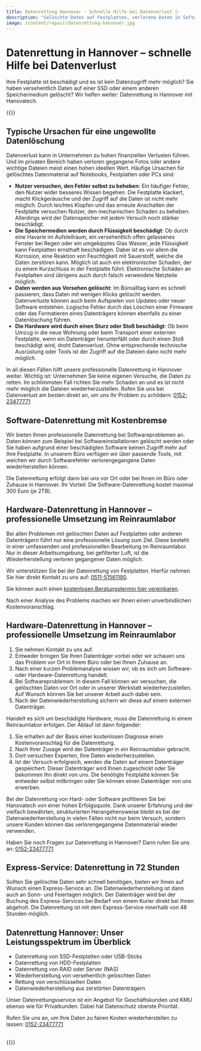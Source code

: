 ```yaml
---
title: Datenrettung Hannover - Schnelle Hilfe bei Datenverlust 🩺
description: "Gelöschte Daten auf Festplatten, verlorene Daten in Software. Wir helfen weiter: Datenrettung in Hannover mit Hanovatech ✆ 0152/23477771"
image: /content/repair/datenrettung-hannover.jpg
---
```


# Datenrettung in Hannover – schnelle Hilfe bei Datenverlust

Ihre Festplatte ist beschädigt und es ist kein Datenzugriff mehr möglich? Sie haben versehentlich Daten auf einer SSD oder einem anderen Speichermedium gelöscht? Wir helfen weiter: Datenrettung in Hannover mit Hanovatech.

{{<callToAction-repair formUrl="/repair/kontakt/datenrettung" appointmentUrl="https://calendly.com/hanovatech/datenrettung-hannover" >}}

## Typische Ursachen für eine ungewollte Datenlöschung
Datenverlust kann in Unternehmen zu hohen finanziellen Verlusten führen. Und im privaten Bereich haben verloren gegangene Fotos oder andere wichtige Dateien meist einen hohen ideellen Wert. Häufige Ursachen für gelöschtes Datenmaterial auf Notebooks, Festplatten oder PCs sind:

- **Nutzer versuchen, den Fehler selbst zu beheben**: Ein häufiger Fehler, den Nutzer wider besseres Wissen begehen. Die Festplatte klackert, macht Klickgeräusche und der Zugriff auf die Daten ist nicht mehr möglich. Durch leichtes Klopfen und das erneute Anschalten der Festplatte versuchen Nutzer, den mechanischen Schaden zu beheben. Allerdings wird der Datenspeicher mit jedem Versuch noch stärker beschädigt.
- **Die Speichermedien werden durch Flüssigkeit beschädigt**: Ob durch eine Havarie im Aufstellraum, ein versehentlich offen gelassenes Fenster bei Regen oder ein umgekipptes Glas Wasser, jede Flüssigkeit kann Festplatten ernsthaft beschädigen. Dabei ist es vor allem die Korrosion, eine Reaktion von Feuchtigkeit mit Sauerstoff, welche die Daten zerstören kann. Möglich ist auch ein elektronischer Schaden, der zu einem Kurzschluss in der Festplatte führt. Elektronische Schäden an Festplatten sind übrigens auch durch falsch verwendete Netzteile möglich.
- **Daten werden aus Versehen gelöscht**: Im Büroalltag kann es schnell passieren, dass Daten mit wenigen Klicks gelöscht werden. Datenverluste können auch beim Aufspielen von Updates oder neuer Software entstehen. Logische Fehler durch das Löschen einer Firmware oder das Formatieren eines Datenträgers können ebenfalls zu einer Datenlöschung führen.
- **Die Hardware wird durch einen Sturz oder Stoß beschädigt**: Ob beim Umzug in die neue Wohnung oder beim Transport einer externen Festplatte, wenn ein Datenträger herunterfällt oder durch einen Stoß beschädigt wird, droht Datenverlust. Ohne entsprechende technische Ausrüstung oder Tools ist der Zugriff auf die Dateien dann nicht mehr möglich.

In all diesen Fällen hilft unsere professionelle Datenrettung in Hannover weiter. Wichtig ist: Unternehmen Sie keine eigenen Versuche, die Daten zu retten. Im schlimmsten Fall richten Sie mehr Schaden an und es ist nicht mehr möglich die Dateien wiederherzustellen. Rufen Sie uns bei Datenverlust am besten direkt an, um uns Ihr Problem zu schildern: [0152-23477771](tel:015223477771)

## Software-Datenrettung mit Kostenbremse
Wir bieten Ihnen professionelle Datenrettung bei Softwareproblemen an. Daten können zum Beispiel bei Softwareinstallationen gelöscht werden oder Sie haben aufgrund einer beschädigten Software keinen Zugriff mehr auf Ihre Festplatte.
In unserem Büro verfügen wir über passende Tools, mit welchen wir durch Softwarefehler verlorengegangene Daten wiederherstellen können.

Die Datenrettung erfolgt dann bei uns vor Ort oder bei Ihnen im Büro oder Zuhause in Hannover.
Ihr Vorteil: Die Software-Datenrettung kostet maximal 300 Euro (je 2TB).

## Hardware-Datenrettung in Hannover – professionelle Umsetzung im Reinraumlabor
Bei allen Problemen mit gelöschten Daten auf Festplatten oder anderen Datenträgern führt nur eine professionelle Lösung zum Ziel. Diese besteht in einer umfassenden und professionellen Bearbeitung im Reinraumlabor. Nur in dieser Arbeitsumgebung, bei gefilterter Luft, ist die Wiederherstellung verloren gegangener Daten möglich.

Wir unterstützen Sie bei der Datenrettung von Festplatten.
Hierfür nehmen Sie hier direkt Kontakt zu uns auf: [0511-51561190](tel:051151561190).

Sie können auch einen [kostenlosen Beratungstermin hier vereinbaren](https://calendly.com/hanovatech/30min).

Nach einer Analyse des Problems machen wir Ihnen einen unverbindlichen Kostenvoranschlag.

## Hardware-Datenrettung in Hannover – professionelle Umsetzung im Reinraumlabor
1. Sie nehmen Kontakt zu uns auf.
2. Entweder bringen Sie Ihren Datenträger vorbei oder wir schauen uns das Problem vor Ort in Ihrem Büro oder bei Ihnen Zuhause an.
3. Nach einer kurzen Problemanalyse wissen wir, ob es sich um Software- oder Hardware-Datenrettung handelt.
4. Bei Softwareproblemen: In diesem Fall können wir versuchen, die gelöschten Daten vor Ort oder in unserer Werkstatt wiederherzustellen. Auf Wunsch können Sie bei unserer Arbeit auch dabei sein.
5. Nach der Datenwiederherstellung sichern wir diese auf einem externen Datenträger.

Handelt es sich um beschädigte Hardware, muss die Datenrettung in einem Reinraumlabor erfolgen. Der Ablauf ist dann folgender:

1. Sie erhalten auf der Basis einer kostenlosen Diagnose einen Kostenvoranschlag für die Datenrettung.
2. Nach Ihrer Zusage wird der Datenträger in ein Reinraumlabor gebracht.
3. Dort versuchen Experten, Ihre Daten wiederherzustellen.
4. Ist der Versuch erfolgreich, werden die Daten auf einem Datenträger gespeichert. Dieser Datenträger wird Ihnen zugeschickt oder Sie bekommen Ihn direkt von uns. Die benötigte Festplatte können Sie entweder selbst mitbringen oder Sie können einen Datenträger von uns erwerben.

Bei der Datenrettung von Hard- oder Software profitieren Sie bei Hanovatech von einer hohen Erfolgsquote. Dank unserer Erfahrung und der vielfach bewährten, strukturierten Herangehensweise bleibt es bei der Datenwiederherstellung in vielen Fällen nicht nur beim Versuch, sondern unsere Kunden können das verlorengegangene Datenmaterial wieder verwenden.

Haben Sie noch Fragen zur Datenrettung in Hannover? Dann rufen Sie uns an: [0152-23477771](tel:015223477771)

## Express-Service: Datenrettung in 72 Stunden
Sollten Sie gelöschte Daten sehr schnell benötigen, bieten wir Ihnen auf Wunsch einen Express-Service an. Die Datenwiederherstellung ist dann auch an Sonn- und Feiertagen möglich. Der Datenträger wird bei der Buchung des Express-Services bei Bedarf von einem Kurier direkt bei Ihnen abgeholt. Die Datenrettung ist mit dem Express-Service innerhalb von 48 Stunden möglich.

## Datenrettung Hannover: Unser Leistungsspektrum im Überblick
- Datenrettung von SSD-Festplatten oder USB-Sticks
- Datenrettung von HDD-Festplatten
- Datenrettung von RAID oder Server (NAS)
- Wiederherstellung von versehentlich gelöschten Daten
- Rettung von verschlüsselten Daten
- Datenwiederherstellung aus zerstörten Datenträgern

Unser Datenrettungsservice ist ein Angebot für Geschäftskunden und KMU ebenso wie für Privatkunden. Dabei hat Datenschutz oberste Priorität.

Rufen Sie uns an, um Ihre Daten zu fairen Kosten wiederherstellen zu lassen: [0152-23477771](tel:015223477771)

<br>
{{<callToAction-repair formUrl="/repair/kontakt/datenrettung" appointmentUrl="https://calendly.com/hanovatech/datenrettung-hannover" >}}